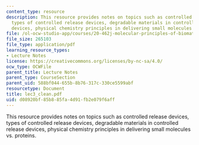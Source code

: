 ```yaml
---
content_type: resource
description: This resource provides notes on topics such as controlled release devices,
  types of controlled release devices, degradable materials in controlled release
  devices, physical chemistry principles in delivering small molecules vs. proteins.
file: /ol-ocw-studio-app/courses/20-462j-molecular-principles-of-biomaterials-spring-2006/d08920bf85b885fa4d91fb2e079f6aff_lec3_clean.pdf
file_size: 265103
file_type: application/pdf
learning_resource_types:
- Lecture Notes
license: https://creativecommons.org/licenses/by-nc-sa/4.0/
ocw_type: OCWFile
parent_title: Lecture Notes
parent_type: CourseSection
parent_uid: 588bf044-655b-8b76-317c-330ce5599abf
resourcetype: Document
title: lec3_clean.pdf
uid: d08920bf-85b8-85fa-4d91-fb2e079f6aff
---
```

This resource provides notes on topics such as controlled release devices, types of controlled release devices, degradable materials in controlled release devices, physical chemistry principles in delivering small molecules vs. proteins.